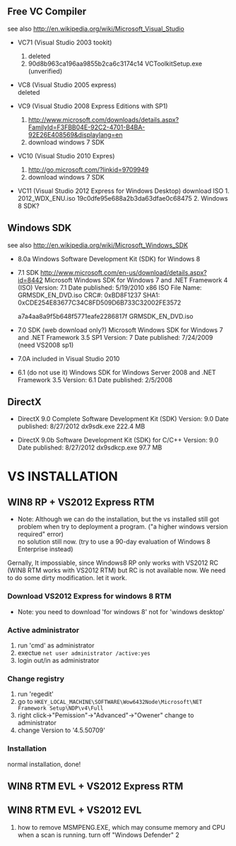 Free VC Compiler
-----------------
  see also http://en.wikipedia.org/wiki/Microsoft_Visual_Studio

  * VC71 (Visual Studio 2003 tookit)   
    1. deleted 
    2. 90d8b963ca196aa9855b2ca6c3174c14  VCToolkitSetup.exe  (unverified)

  * VC8  (Visual Studio 2005 express)   
    deleted

  * VC9  (Visual Studio 2008 Express Editions with SP1)
    1. http://www.microsoft.com/downloads/details.aspx?FamilyId=F3FBB04E-92C2-4701-B4BA-92E26E408569&displaylang=en
    2. download windows 7 SDK

  * VC10 (Visual Studio 2010 Expres)    
    1. http://go.microsoft.com/?linkid=9709949
    2. download windows 7 SDK

  * VC11 (Visual Studio 2012 Express for Windows Desktop) download ISO
    1. 
    2012_WDX_ENU.iso 19c0dfe95e688a2b3da63dfae0c68475
    2. Windows 8 SDK?

Windows SDK
-----------
  see also http://en.wikipedia.org/wiki/Microsoft_Windows_SDK

  * 8.0a 
    Windows Software Development Kit (SDK) for Windows 8

  * 7.1 SDK
    http://www.microsoft.com/en-us/download/details.aspx?id=8442
    Microsoft Windows SDK for Windows 7 and .NET Framework 4 (ISO)
    Version:	7.1	Date published:	5/19/2010
    x86 ISO File Name: GRMSDK_EN_DVD.iso 
    CRC#: 0xBD8F1237 
    SHA1: 0xCDE254E83677C34C8FD509D6B733C32002FE3572 
    
    a7a4aa8a9f5b648f5771eafe2286817f  GRMSDK_EN_DVD.iso

  * 7.0 SDK (web download only?) 
    Microsoft Windows SDK for Windows 7 and .NET Framework 3.5 SP1
    Version:	7	Date published:	7/24/2009
    (need VS2008 sp1)

  * 7.0A
    included in Visual Studio 2010  

  * 6.1 (do not use it)
    Windows SDK for Windows Server 2008 and .NET Framework 3.5
    Version:	6.1	Date published:	2/5/2008

DirectX
-------
  * DirectX 9.0 Complete Software Development Kit (SDK)
    Version:	9.0	Date published:	8/27/2012
    dx9sdk.exe	222.4 MB

  * DirectX 9.0b Software Development Kit (SDK) for C/C++
    Version:	9.0	Date published:	8/27/2012
    dx9sdkcp.exe	97.7 MB



VS INSTALLATION
===============

WIN8 RP + VS2012 Express RTM
----------------------------

* Note: 
	Although we can do the installation, but the vs installed still got problem when try to deployment a program. ("a higher windows version required" error)  
	no solution still now. (try to use a 90-day evaluation of Windows 8 Enterprise instead) 

Gernally, It impossiable, since Windows8 RP only works with VS2012 RC (WIN8 RTM works with VS2012 RTM) but RC is not available now.
We need to do some dirty modification. let it work. 

### Download VS2012 Express for windows 8 RTM
  
  * Note: you need to download 'for windows 8' not for 'windows desktop'
### Active administrator  
  1. run 'cmd' as administrator
  2. exectue `net user administrator /active:yes`
  3. login out/in as administrator 
### Change registry
  1. run 'regedit'
  2. go to `HKEY_LOCAL_MACHINE\SOFTWARE\Wow6432Node\Microsoft\NET Framework Setup\NDP\v4\Full`
  3. right click->"Pemission"->"Advanced"->"Owener" change to administrator
  4. change Version to '4.5.50709'
### Installation
  normal installation, done!


WIN8 RTM EVL + VS2012 Express RTM
---------------------------------

WIN8 RTM EVL + VS2012 EVL
-------------------------

1. how to remove MSMPENG.EXE, which may consume memory and CPU when a scan is running. 
   turn off "Windows Defender"
2
